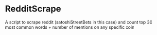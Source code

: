 # RedditScrape
A script to scrape reddit (satoshiStreetBets in this case) and count top 30 most common words + number of mentions on any specific coin
